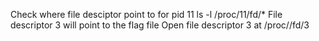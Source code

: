 Check where file desciptor point to for pid 11
ls -l /proc/11/fd/*
File descriptor 3 will point to the flag file
Open file descriptor 3 at /proc/<PID of the tail command>/fd/3
